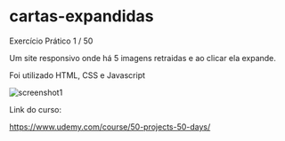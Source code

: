# cartas-expandidas
Exercício Prático 1 / 50

Um site responsivo onde há 5 imagens retraidas e ao clicar ela expande.

Foi utilizado HTML, CSS e Javascript

![screenshot1](https://user-images.githubusercontent.com/94796956/181599896-52471440-4d77-4a65-8448-6c80d7e3feea.jpg)

Link do curso:

https://www.udemy.com/course/50-projects-50-days/
